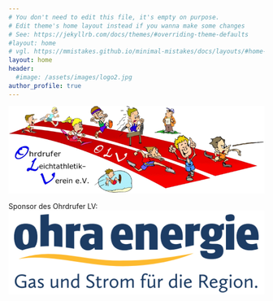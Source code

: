```yaml
---
# You don't need to edit this file, it's empty on purpose.
# Edit theme's home layout instead if you wanna make some changes
# See: https://jekyllrb.com/docs/themes/#overriding-theme-defaults
#layout: home
# vgl. https://mmistakes.github.io/minimal-mistakes/docs/layouts/#home-page-layout
layout: home
header:
  #image: /assets/images/logo2.jpg
author_profile: true
---
```


![OLV](/assets/images/olv.png)

Sponsor des Ohrdrufer LV:
![Sponsor des Ohrdrufer LV](/assets/images/logo_ohraenergie_4c.png)
